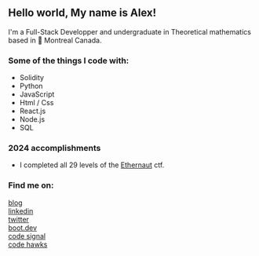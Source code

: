 ## Hello world, My name is Alex!

I'm a Full-Stack Developper and undergraduate in Theoretical mathematics based in 🍁 Montreal Canada.

### Some of the things I code with:
- Solidity
- Python
- JavaScript
- Html / Css
- React.js
- Node.js
- SQL

### 2024 accomplishments
- I completed all 29 levels of the [Ethernaut](https://www.thecodingcanuck.com/ethernaut) ctf.

### Find me on:

[blog](https://thecodingcanuck.com)   
[linkedin](https://linkedin.com/in/alexlangev)    
[twitter](https://twitter.com/thecodingcanuck)    
[boot.dev](https://www.boot.dev/u/playfulimportance17)  
[code signal](https://app.codesignal.com/profile/alexlangev/overview)  
[code hawks](https://www.codehawks.com/profile/clkg5xveq0000i9082f9kiksa)  
